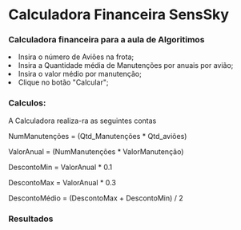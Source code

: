 # Calculadora Financeira SensSky

<h3>Calculadora financeira para a aula de Algoritimos</h3>



 <li><span>Insira o número de Aviões na frota;</span></li>
            <li><span>Insira a Quantidade média de Manutenções por anuais por avião;</span></li>
            <li><span>Insira o valor médio por manutenção;</span></li>
            <li><span>Clique no botão "Calcular";</span></li>



<h3>
 Calculos:
</h3>

A Calculadora realiza-ra as seguintes contas <br>

NumManutenções = (Qtd_Manutenções * Qtd_aviões) <br>

ValorAnual = (NumManutenções * ValorManutenção) <br>

DescontoMin = ValorAnual * 0.1 <br>

DescontoMax = ValorAnual * 0.3 <br>

DescontoMédio = (DescontoMax + DescontoMin) / 2 <br>


<h3>Resultados</h3>


